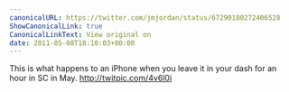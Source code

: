 ```yaml
---
canonicalURL: https://twitter.com/jmjordan/status/67290180272406528
ShowCanonicalLink: true
CanonicalLinkText: View original on
date: 2011-05-08T18:10:03+00:00
---
```

This is what happens to an iPhone when you leave it in your dash for an hour in SC in May. http://twitpic.com/4v6l0i